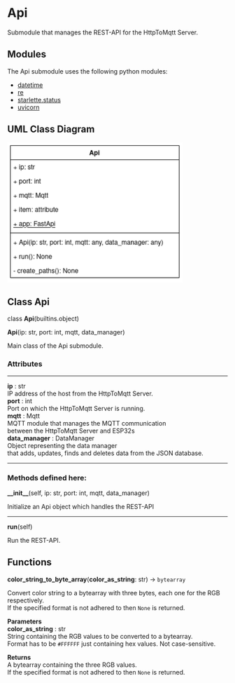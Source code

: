 ﻿# Api

Submodule that manages the REST-API for the HttpToMqtt Server.

## **Modules**
The Api submodule uses the following python modules:
* [datetime](https://docs.python.org/3/library/datetime.html)  
* [re](https://docs.python.org/3/library/re.html)  
* [starlette.status](https://pypi.org/project/starlette/)  
* [uvicorn](https://pypi.org/project/uvicorn/)  

## **UML Class Diagram**
<img alt="Api" src="./img/Api.png" width="400"/>

## **Class Api**

class **Api**(builtins.object)


**Api**(ip: str, port: int, mqtt, data\_manager)  
   
Main class of the Api submodule.  
   
### Attributes  
***
   
**ip** : str  
    IP address of the host from the HttpToMqtt Server.  
**port** : int  
    Port on which the HttpToMqtt Server is running.  
**mqtt** : Mqtt  
    MQTT module that manages the MQTT communication  
    between the HttpToMqtt Server and ESP32s  
**data\_manager** : DataManager  
    Object representing the data manager  
    that adds, updates, finds and deletes data from the JSON database. 

***
### Methods defined here:  

**\_\_init\_\_**(self, ip: str, port: int, mqtt, data\_manager)

Initialize an Api object which handles the REST-API
***
**run**(self)

Run the REST-API.
   
## **Functions**
 
**color\_string\_to\_byte\_array**(**color\_as\_string**: str) -> `bytearray`

Convert color string to a bytearray with three bytes, each one for the RGB respectively.  
If the specified format is not adhered to then `None` is returned.  
   
**Parameters**  
**color\_as\_string** : str  
    String containing the RGB values to be converted to a bytearray.  
    Format has to be `#FFFFFF` just containing hex values. Not case-sensitive.  
   
**Returns**  
A bytearray containing the three RGB values.  
If the specified format is not adhered to then `None` is returned.

   

